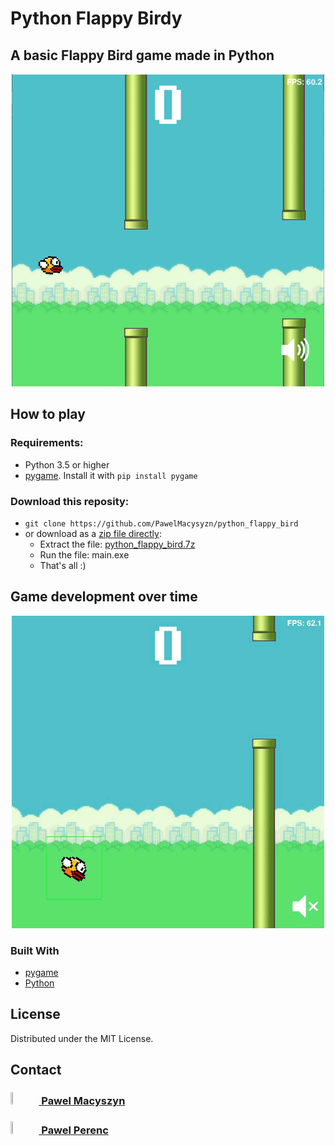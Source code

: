 # Python Flappy Birdy
## A basic Flappy Bird game made in Python
<!-- Image about -->
<p align="center">
    <img src="https://github.com/PawelMacysyzn/python_flappy_bird/blob/main/imgs/page_presentation/2022-07-07%2002_06_32-MY%20GMAE.png?raw=true" alt="Grafiki nie ma, ale będzie :)" width="500" height="500">
</p>

<!-- TABLE OF CONTENTS -->

<!-- <details open="open">
  <summary>Table of Contents</summary>
  <ol>
    <li>
      <a href="#about-the-project">About The Project</a>
      <ul>
        <li><a href="#built-with">Built With</a></li>
      </ul>
    </li>
    <li><a href="#license">License</a></li>
    <li><a href="#contact">Contact</a></li>
  </ol>
</details> -->

<!-- ABOUT THE PROJECT -->



## How to play 
### Requirements:
- Python 3.5 or higher
- [pygame](https://www.pygame.org/news).  Install it with `pip install pygame`
### Download this reposity:
- `git clone https://github.com/PawelMacysyzn/python_flappy_bird`
- or download as a [zip file directly](https://github.com/PawelMacysyzn/python_flappy_bird/raw/main/dist/python_flappy_bird.7z):
      <ul>
        <li><a>Extract the file: [python_flappy_bird.7z](https://github.com/PawelMacysyzn/python_flappy_bird/raw/main/dist/python_flappy_bird.7z)</a></li>
        <li><a>Run the file: main.exe</a></li>
        <li><a>That's all :)</a></li>
      </ul>

## Game development over time
<!-- Image about -->
<p align="center">
    <img src="https://github.com/PawelMacysyzn/python_flappy_bird/blob/main/imgs/page_presentation/game_development_presentation.gif?raw=true" alt="Grafiki nie ma, ale będzie :)" width="500" height="500">
</p>

### Built With

* [pygame](https://www.pygame.org/news)
* [Python](https://www.python.org/)

<!-- LICENSE -->
## License

Distributed under the MIT License.

<!-- CONTACT -->
## Contact

### [<img src="https://img.shields.io/badge/-LinkedIn-black.svg?style=for-the-badge&logo=linkedin&colorB=555" width=9% height=9%> Pawel Macyszyn](https://www.linkedin.com/in/pawe%C5%82-macyszyn/)  
### [<img src="https://img.shields.io/badge/-LinkedIn-black.svg?style=for-the-badge&logo=linkedin&colorB=555" width=9% height=9%> Pawel Perenc](https://www.linkedin.com/in/pawe%C5%82-perenc-51b39315a/)



